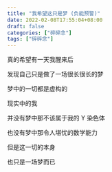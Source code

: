 ```yaml
---
title: "我希望这只是梦 (负能预警)"
date: 2022-02-08T17:55:04+08:00
draft: false
categories: ["碎碎念"]
tags: ["碎碎念"]
---
```


真的希望有一天我醒来后

发现自己只是做了一场很长很长的梦

梦中的一切都是虚构的

现实中的我

并没有梦中那不该属于我的 Y 染色体

也没有梦中那令人堪忧的数学能力

但是这一切的本身

也只是一场梦而已
